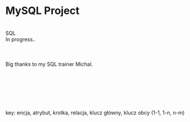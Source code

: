# MySQL Project
<br />
SQL
<br />
In progress..
<br><br><br><br>
Big thanks to my SQL trainer Michal.

<br><br><br><br><br><br>
key: encja, atrybut, krotka, relacja, klucz główny, klucz obcy (1-1, 1-n, n-m)
